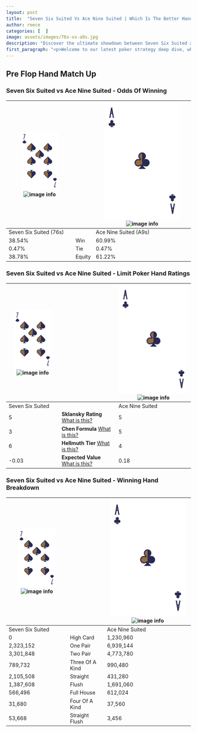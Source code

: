 ```yaml
---
layout: post
title:  "Seven Six Suited Vs Ace Nine Suited | Which Is The Better Hand In Poker? A Complete Guide"
author: reece
categories: [  ]
image: assets/images/76s-vs-a9s.jpg
description: "Discover the ultimate showdown between Seven Six Suited and Ace Nine Suited in poker! Uncover the odds, strategies, and scenarios where one hand triumphs over the other. Get ready to up your poker game with this thrilling analysis."
first_paragraph: "<p>Welcome to our latest poker strategy deep dive, where we're pitting two distinct hands against each other in a high-stakes showdown: Seven Six Suited vs Ace Nine Suited.</p><p>In the dynamic world of poker, every decision counts, and knowing which hand holds the upper hand is key to your success at the table.</p><p>In this article, we'll dissect these two hands, explore the scenarios where one dominates the other, and equip you with the knowledge to make strategic choices that can tip the odds in your favor.</p><p>Get ready to unravel the intriguing dynamics of these poker hands and elevate your game to new heights.</p>"
---
```




[comment]: # (sp0)

## Pre Flop Hand Match Up

<div class="table hand-ratings" markdown="1"> 



### Seven Six Suited vs Ace Nine Suited - Odds Of Winning


    
| ![image info](assets/images/hand1/7.png) ![image info](assets/images/hand1/6s.png) |  | ![image info](assets/images/hand2/A.png) ![image info](assets/images/hand2/9s.png) |
| -------- | -------- | -------- |
| Seven Six Suited (76s) |  | Ace Nine Suited (A9s) |
| 38.54% | Win | 60.99% |
| 0.47% | Tie | 0.47% |
| 38.78% | Equity | 61.22% |




[comment]: # (sp1)



### Seven Six Suited vs Ace Nine Suited - Limit Poker Hand Ratings


    
| ![image info](assets/images/hand1/7.png) ![image info](assets/images/hand1/6s.png) |  | ![image info](assets/images/hand2/A.png) ![image info](assets/images/hand2/9s.png) |
| -------- | -------- | -------- |
| Seven Six Suited |  | Ace Nine Suited |
| 5 | **Sklansky Rating** [What is this?](/sklansky-rating-explained) | 5 |
| 3 | **Chen Formula** [What is this?](/chen-formula-explained) | 5 |
| 6 | **Hellmuth Tier** [What is this?](/Hellmuth-tier-explained) | 4 |
| -0.03 | **Expected Value** [What is this?](/expected-value-explained) | 0.18 |




[comment]: # (sp2)



### Seven Six Suited vs Ace Nine Suited - Winning Hand Breakdown


    
| ![image info](assets/images/hand1/7.png) ![image info](assets/images/hand1/6s.png) |  | ![image info](assets/images/hand2/A.png) ![image info](assets/images/hand2/9s.png) |
| -------- | -------- | -------- |
| Seven Six Suited |  | Ace Nine Suited |
| 0 | High Card | 1,230,960 |
| 2,323,152 | One Pair | 6,939,144 |
| 3,301,848 | Two Pair | 4,773,780 |
| 789,732 | Three Of A Kind | 990,480 |
| 2,105,508 | Straight | 431,280 |
| 1,387,608 | Flush | 1,691,060 |
| 566,496 | Full House | 612,024 |
| 31,680 | Four Of A Kind | 37,560 |
| 53,668 | Straight Flush | 3,456 |




[comment]: # (sp3)



</div>

[comment]: # (sp4)



[comment]: # (sp5)

